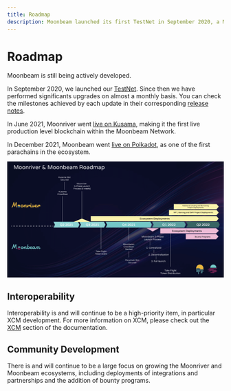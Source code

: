 ```yaml
---
title: Roadmap
description: Moonbeam launched its first TestNet in September 2020, a MainNet on Kusama in June 2021, and a MainNet on Polkadot in December 2021.
---
```


# Roadmap

Moonbeam is still being actively developed. 

In September 2020, we launched our [TestNet](/learn/platform/networks/overview/). Since then we have performed significants upgrades on almost a monthly basis. You can check the milestones achieved by each update in their corresponding [release notes](/learn/platform/networks/moonbase/#release-notes).

In June 2021, Moonriver went [live on Kusama](https://moonbeam.network/announcements/moonriver-launch-kusama/), making it the first live production level blockchain within the Moonbeam Network.

In December 2021, Moonbeam went [live on Polkadot](https://moonbeam.network/announcements/moonbeam-now-producing-blocks-polkadot/), as one of the first parachains in the ecosystem.

![Q1-Q2 2022 Roadmap](/images/learn/platform/roadmap/roadmap.png)

## Interoperability

Interoperability is and will continue to be a high-priority item, in particular XCM development. For more information on XCM, please check out the [XCM](/builders/xcm/) section of the documentation. 

## Community Development

There is and will continue to be a large focus on growing the Moonriver and Moonbeam ecosystems, including deployments of integrations and partnerships and the addition of bounty programs.